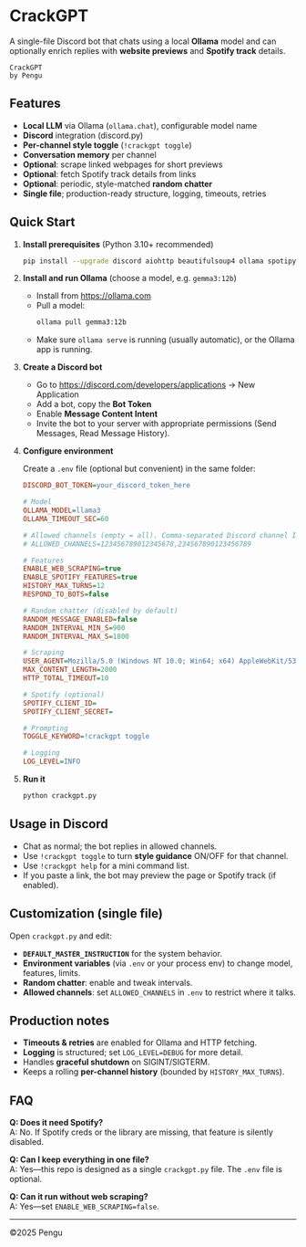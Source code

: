 # CrackGPT

A single-file Discord bot that chats using a local **Ollama** model and can
optionally enrich replies with **website previews** and **Spotify track** details.

```
CrackGPT
by Pengu
```

## Features

- **Local LLM** via Ollama (`ollama.chat`), configurable model name
- **Discord** integration (discord.py)
- **Per-channel style toggle** (`!crackgpt toggle`)
- **Conversation memory** per channel
- **Optional**: scrape linked webpages for short previews
- **Optional**: fetch Spotify track details from links
- **Optional**: periodic, style-matched **random chatter**
- **Single file**; production-ready structure, logging, timeouts, retries

## Quick Start

1. **Install prerequisites** (Python 3.10+ recommended)

   ```bash
   pip install --upgrade discord aiohttp beautifulsoup4 ollama spotipy python-dotenv
   ```

2. **Install and run Ollama** (choose a model, e.g. `gemma3:12b`)

   - Install from https://ollama.com
   - Pull a model:
     ```bash
     ollama pull gemma3:12b
     ```
   - Make sure `ollama serve` is running (usually automatic), or the Ollama app is running.

3. **Create a Discord bot**

   - Go to https://discord.com/developers/applications → New Application
   - Add a bot, copy the **Bot Token**
   - Enable **Message Content Intent**
   - Invite the bot to your server with appropriate permissions (Send Messages, Read Message History).

4. **Configure environment**

   Create a `.env` file (optional but convenient) in the same folder:

   ```ini
   DISCORD_BOT_TOKEN=your_discord_token_here

   # Model
   OLLAMA_MODEL=llama3
   OLLAMA_TIMEOUT_SEC=60

   # Allowed channels (empty = all). Comma-separated Discord channel IDs.
   # ALLOWED_CHANNELS=123456789012345678,234567890123456789

   # Features
   ENABLE_WEB_SCRAPING=true
   ENABLE_SPOTIFY_FEATURES=true
   HISTORY_MAX_TURNS=12
   RESPOND_TO_BOTS=false

   # Random chatter (disabled by default)
   RANDOM_MESSAGE_ENABLED=false
   RANDOM_INTERVAL_MIN_S=900
   RANDOM_INTERVAL_MAX_S=1800

   # Scraping
   USER_AGENT=Mozilla/5.0 (Windows NT 10.0; Win64; x64) AppleWebKit/537.36 (KHTML, like Gecko) Chrome/124.0.0.0 Safari/537.36
   MAX_CONTENT_LENGTH=2000
   HTTP_TOTAL_TIMEOUT=10

   # Spotify (optional)
   SPOTIFY_CLIENT_ID=
   SPOTIFY_CLIENT_SECRET=

   # Prompting
   TOGGLE_KEYWORD=!crackgpt toggle

   # Logging
   LOG_LEVEL=INFO
   ```

5. **Run it**

   ```bash
   python crackgpt.py
   ```

## Usage in Discord

- Chat as normal; the bot replies in allowed channels.
- Use `!crackgpt toggle` to turn **style guidance** ON/OFF for that channel.
- Use `!crackgpt help` for a mini command list.
- If you paste a link, the bot may preview the page or Spotify track (if enabled).

## Customization (single file)

Open `crackgpt.py` and edit:

- **`DEFAULT_MASTER_INSTRUCTION`** for the system behavior.
- **Environment variables** (via `.env` or your process env) to change model, features, limits.
- **Random chatter**: enable and tweak intervals.
- **Allowed channels**: set `ALLOWED_CHANNELS` in `.env` to restrict where it talks.

## Production notes

- **Timeouts & retries** are enabled for Ollama and HTTP fetching.
- **Logging** is structured; set `LOG_LEVEL=DEBUG` for more detail.
- Handles **graceful shutdown** on SIGINT/SIGTERM.
- Keeps a rolling **per-channel history** (bounded by `HISTORY_MAX_TURNS`).

## FAQ

**Q: Does it need Spotify?**  
A: No. If Spotify creds or the library are missing, that feature is silently disabled.

**Q: Can I keep everything in one file?**  
A: Yes—this repo is designed as a single `crackgpt.py` file. The `.env` file is optional.

**Q: Can it run without web scraping?**  
A: Yes—set `ENABLE_WEB_SCRAPING=false`.

---

©2025 Pengu
